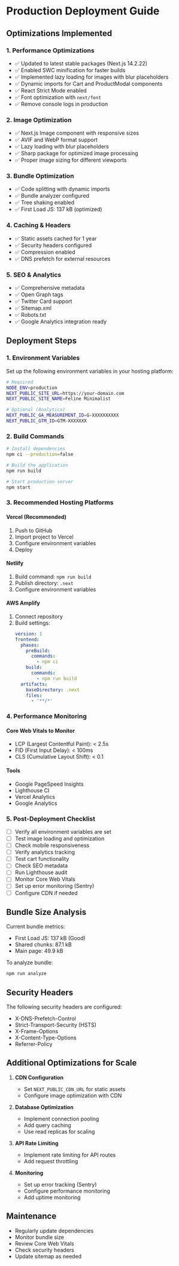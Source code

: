 # Production Deployment Guide

## Optimizations Implemented

### 1. **Performance Optimizations**
- ✅ Updated to latest stable packages (Next.js 14.2.22)
- ✅ Enabled SWC minification for faster builds
- ✅ Implemented lazy loading for images with blur placeholders
- ✅ Dynamic imports for Cart and ProductModal components
- ✅ React Strict Mode enabled
- ✅ Font optimization with `next/font`
- ✅ Remove console logs in production

### 2. **Image Optimization**
- ✅ Next.js Image component with responsive sizes
- ✅ AVIF and WebP format support
- ✅ Lazy loading with blur placeholders
- ✅ Sharp package for optimized image processing
- ✅ Proper image sizing for different viewports

### 3. **Bundle Optimization**
- ✅ Code splitting with dynamic imports
- ✅ Bundle analyzer configured
- ✅ Tree shaking enabled
- ✅ First Load JS: 137 kB (optimized)

### 4. **Caching & Headers**
- ✅ Static assets cached for 1 year
- ✅ Security headers configured
- ✅ Compression enabled
- ✅ DNS prefetch for external resources

### 5. **SEO & Analytics**
- ✅ Comprehensive metadata
- ✅ Open Graph tags
- ✅ Twitter Card support
- ✅ Sitemap.xml
- ✅ Robots.txt
- ✅ Google Analytics integration ready

## Deployment Steps

### 1. **Environment Variables**
Set up the following environment variables in your hosting platform:

```bash
# Required
NODE_ENV=production
NEXT_PUBLIC_SITE_URL=https://your-domain.com
NEXT_PUBLIC_SITE_NAME=Feline Minimalist

# Optional (Analytics)
NEXT_PUBLIC_GA_MEASUREMENT_ID=G-XXXXXXXXXX
NEXT_PUBLIC_GTM_ID=GTM-XXXXXXX
```

### 2. **Build Commands**
```bash
# Install dependencies
npm ci --production=false

# Build the application
npm run build

# Start production server
npm start
```

### 3. **Recommended Hosting Platforms**

#### **Vercel (Recommended)**
1. Push to GitHub
2. Import project to Vercel
3. Configure environment variables
4. Deploy

#### **Netlify**
1. Build command: `npm run build`
2. Publish directory: `.next`
3. Configure environment variables

#### **AWS Amplify**
1. Connect repository
2. Build settings:
   ```yaml
   version: 1
   frontend:
     phases:
       preBuild:
         commands:
           - npm ci
       build:
         commands:
           - npm run build
     artifacts:
       baseDirectory: .next
       files:
         - '**/*'
   ```

### 4. **Performance Monitoring**

#### **Core Web Vitals to Monitor**
- LCP (Largest Contentful Paint): < 2.5s
- FID (First Input Delay): < 100ms
- CLS (Cumulative Layout Shift): < 0.1

#### **Tools**
- Google PageSpeed Insights
- Lighthouse CI
- Vercel Analytics
- Google Analytics

### 5. **Post-Deployment Checklist**

- [ ] Verify all environment variables are set
- [ ] Test image loading and optimization
- [ ] Check mobile responsiveness
- [ ] Verify analytics tracking
- [ ] Test cart functionality
- [ ] Check SEO metadata
- [ ] Run Lighthouse audit
- [ ] Monitor Core Web Vitals
- [ ] Set up error monitoring (Sentry)
- [ ] Configure CDN if needed

## Bundle Size Analysis

Current bundle metrics:
- First Load JS: 137 kB (Good)
- Shared chunks: 87.1 kB
- Main page: 49.9 kB

To analyze bundle:
```bash
npm run analyze
```

## Security Headers

The following security headers are configured:
- X-DNS-Prefetch-Control
- Strict-Transport-Security (HSTS)
- X-Frame-Options
- X-Content-Type-Options
- Referrer-Policy

## Additional Optimizations for Scale

1. **CDN Configuration**
   - Set `NEXT_PUBLIC_CDN_URL` for static assets
   - Configure image optimization with CDN

2. **Database Optimization**
   - Implement connection pooling
   - Add query caching
   - Use read replicas for scaling

3. **API Rate Limiting**
   - Implement rate limiting for API routes
   - Add request throttling

4. **Monitoring**
   - Set up error tracking (Sentry)
   - Configure performance monitoring
   - Add uptime monitoring

## Maintenance

- Regularly update dependencies
- Monitor bundle size
- Review Core Web Vitals
- Check security headers
- Update sitemap as needed